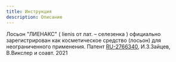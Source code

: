 ```yaml
---
title: Инструкция
description: Описание
---
```

Лосьон "ЛИЕНАКС" ( lienis от лат. – селезенка ) официально зарегистрирован как косметическое средство (лосьон) для неограниченного применения. Патент <a href="https://patenton.ru/patent/RU2766340C1.pdf" target="_blank"> RU-2766340</a>, И.З.Зайцев, В.Викслер и соавт. 2021
